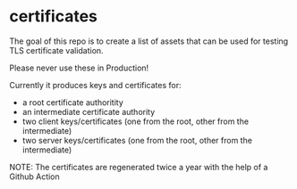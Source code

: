 # certificates
The goal of this repo is to create a list of assets that can be used for testing TLS certificate validation.

Please never use these in Production!

Currently it produces keys and certificates for:

* a root certificate authoritity
* an intermediate certificate authority
* two client keys/certificates (one from the root, other from the intermediate)
* two server keys/certificates (one from the root, other from the intermediate)

NOTE: The certificates are regenerated twice a year with the help of a Github Action
